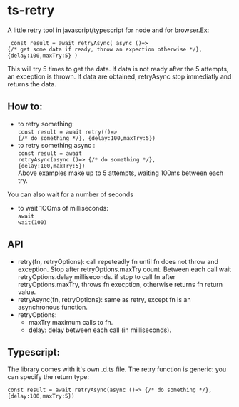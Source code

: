 # ts-retry
A little retry tool in javascript/typescript for node and for browser.Ex:<pre><code>
const result = await retryAsync(
        async ()=> {/* get some data if ready, throw an expection otherwise */}, 
        {delay:100,maxTry:5}
)
</code></pre>
This will try 5 times to get the data. If data is not ready after the 5 attempts,
an exception is thrown. If data are obtained, retryAsync stop immediatly and returns
the data. 

## How to:
* to retry something: <br/><code>const result = await retry(()=> {/* do something */}, {delay:100,maxTry:5})</code>
* to retry something async : <br/><code>const result = await retryAsync(async ()=> {/* do something */}, {delay:100,maxTry:5})</code><br/>
Above examples make up to 5 attempts, waiting 100ms between each try.

You can also wait for a number of seconds
* to wait 1OOms of milliseconds: <br/><code>await wait(100)</code> 


## API
* retry(fn, retryOptions): call repeteadly fn until fn does not throw and exception. Stop after retryOptions.maxTry count. Between each call wait retryOptions.delay milliseconds.
if stop to call fn after retryOptions.maxTry, throws fn execption, otherwise returns fn return value.
* retryAsync(fn, retryOptions): same as retry, except fn is an asynchronous function.
* retryOptions:
  - maxTry maximum calls to fn.
  - delay: delay between each call (in milliseconds).

## Typescript:
The library comes with it's own .d.ts file. 
The retry function is generic: you can specify the return type:<br/>
<pre><code>const result = await retryAsync<string>(async ()=> {/* do something */}, {delay:100,maxTry:5})</code><pre>